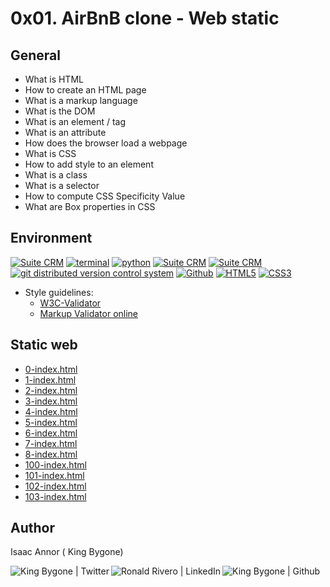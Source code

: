 # 0x01. AirBnB clone - Web static

## General

* What is HTML
* How to create an HTML page
* What is a markup language
* What is the DOM
* What is an element / tag
* What is an attribute
* How does the browser load a webpage
* What is CSS
* How to add style to an element
* What is a class
* What is a selector
* How to compute CSS Specificity Value
* What are Box properties in CSS

## Environment

<!-- ubuntu -->
<a href="https://ubuntu.com/" target="_blank"> <img height="" src="https://img.shields.io/static/v1?label=&message=Ubuntu&color=E95420&logo=Ubuntu&logoColor=E95420&labelColor=2F333A" alt="Suite CRM"></a> <!-- bash --> <a href="https://www.gnu.org/software/bash/" target="_blank"> <img height="" src="https://img.shields.io/static/v1?label=&message=GNU%20Bash&color=4EAA25&logo=GNU%20Bash&logoColor=4EAA25&labelColor=2F333A" alt="terminal"></a> <!-- python--> <a href="https://www.python.org" target="_blank"> <img height="" src="https://img.shields.io/static/v1?label=&message=Python&color=FFD43B&logo=python&logoColor=3776AB&labelColor=2F333A" alt="python"></a> </a> <!-- vim --> <a href="https://www.vim.org/" target="_blank"> <img height="" src="https://img.shields.io/static/v1?label=&message=Vim&color=019733&logo=Vim&logoColor=019733&labelColor=2F333A" alt="Suite CRM"></a> <!-- atom --> <a href="https://atom.io/" target="_blank"> <img height="" src="https://img.shields.io/static/v1?label=&message=Atom&color=66595C&logo=Atom&logoColor=f1f1f1&labelColor=2F333A" alt="Suite CRM"></a><!-- git --> <a href="https://git-scm.com/" target="_blank"> <img height="" src="https://img.shields.io/static/v1?label=&message=Git&color=F05032&logo=Git&logoColor=F05032&labelColor=2F333A" alt="git distributed version control system"></a> <!-- github --> <a href="https://github.com" target="_blank"> <img height="" src="https://img.shields.io/static/v1?label=&message=GitHub&color=181717&logo=GitHub&logoColor=f2f2f2&labelColor=2F333A" alt="Github"></a> <!--HTML5--> <a href="https://html.spec.whatwg.org/multipage/" target="_blank"> <img height="" src="https://img.shields.io/static/v1?label=&message=HTML5&color=E85827&logo=HTML5&logoColor=E34F26&labelColor=2F333A" alt="HTML5"></a> <!-- CSS3 --> <a href="https://www.w3.org/Style/CSS/Overview.en.html" target="_blank"> <img height="" src="https://img.shields.io/static/v1?label=&message=CSS3&color=0071B5&logo=CSS3&logoColor=1572B6&labelColor=2F333A" alt="CSS3"></a>

<!-- Style guidelines -->
* Style guidelines:
  * [W3C-Validator](https://github.com/holbertonschool/W3C-Validator)
  * [Markup Validator online](https://validator.w3.org/docs/api.html)

## Static web

* [0-index.html](./0-index.html)
* [1-index.html](./1-index.html)
* [2-index.html](./2-index.html)
* [3-index.html](./3-index.html)
* [4-index.html](./4-index.html)
* [5-index.html](./5-index.html)
* [6-index.html](./6-index.html)
* [7-index.html](./7-index.html)
* [8-index.html](./8-index.html)
* [100-index.html](./100-index.html)
* [101-index.html](./101-index.html)
* [102-index.html](./102-index.html)
* [103-index.html](./103-index.html)

## Author

Isaac Annor ( King Bygone)

<a href="https://twitter.com/KingBygone" target="_blank">  <img align="left" alt="King Bygone | Twitter" src="https://img.shields.io/twitter/follow/kingbygone?style=social" /> </a>

<a href="https://www.linkedin.com/in/ronald-rivero/" target="_blank">  <img align="left" alt="Ronald Rivero | LinkedIn" src="https://img.shields.io/badge/LinkedIn-blue?style=social&logo=linkedin" /> </a>

<a href="https://github.com/kingbygone0/" target="_blank">  <img align="left" src="https://img.shields.io/github/followers/kingbygone0?style=social" alt="King Bygone | Github"> </a>

<br/>
